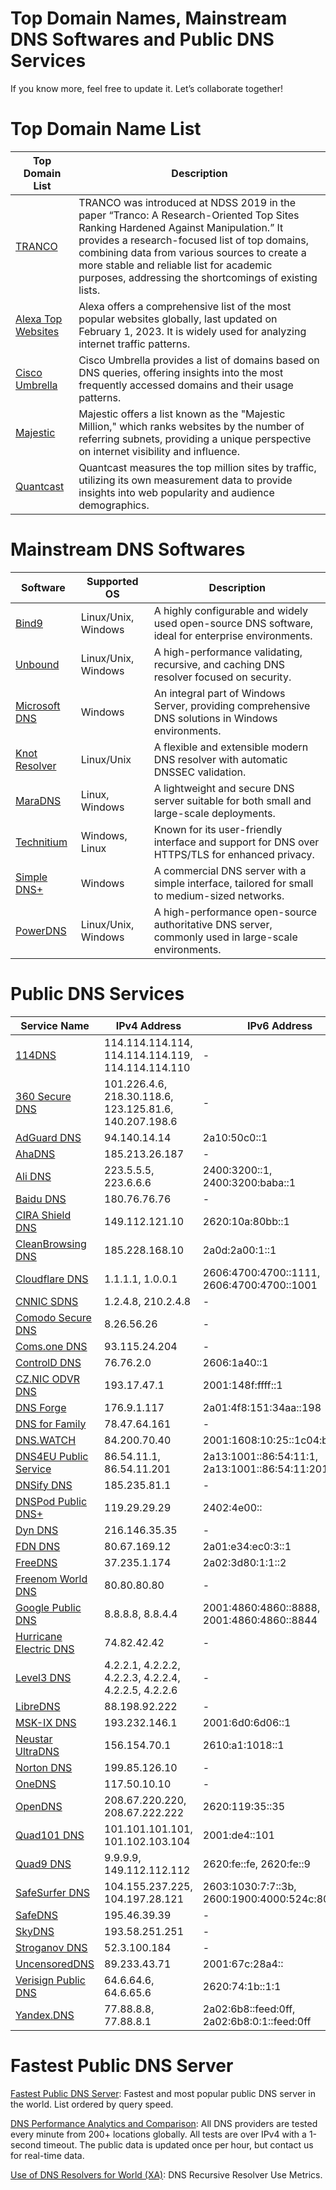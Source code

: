# Top Domain Names, Mainstream DNS Softwares and Public DNS Services

If you know more, feel free to update it. Let’s collaborate together!

# Top Domain Name List

| Top Domain List           | Description                                                                                                                                                                                                 |
|---------------------|-------------------------------------------------------------------------------------------------------------------------------------------------------------------------------------------------------------|
| [TRANCO](https://tranco-list.eu/)         | TRANCO was introduced at NDSS 2019 in the paper “Tranco: A Research-Oriented Top Sites Ranking Hardened Against Manipulation.” It provides a research-focused list of top domains, combining data from various sources to create a more stable and reliable list for academic purposes, addressing the shortcomings of existing lists. |
| [Alexa Top Websites](https://www.expireddomains.net/alexa-top-websites/) | Alexa  offers a comprehensive list of the most popular websites globally, last updated on February 1, 2023. It is widely used for analyzing internet traffic patterns. |
| [Cisco Umbrella](https://umbrella-static.s3-us-west-1.amazonaws.com/index.html) | Cisco Umbrella provides a list of domains based on DNS queries, offering insights into the most frequently accessed domains and their usage patterns. |
| [Majestic](https://majestic.com/reports/majestic-million)        | Majestic offers a list known as the "Majestic Million," which ranks websites by the number of referring subnets, providing a unique perspective on internet visibility and influence. |
| [Quantcast](https://trends.builtwith.com/websitelist/Quantcast-Measurement/Top-Million-Sites-by-Traffic)      | Quantcast measures the top million sites by traffic, utilizing its own measurement data to provide insights into web popularity and audience demographics. |


# Mainstream DNS Softwares

| Software      | Supported OS       | Description                                                                                       |
|---------------|--------------------|---------------------------------------------------------------------------------------------------|
| [Bind9](https://www.isc.org/bind/) | Linux/Unix, Windows       | A highly configurable and widely used open-source DNS software, ideal for enterprise environments. |
| [Unbound](https://nlnetlabs.nl/projects/unbound/about/) | Linux/Unix, Windows | A high-performance validating, recursive, and caching DNS resolver focused on security.           |
| [Microsoft DNS](https://docs.microsoft.com/en-us/windows-server/networking/dns/dns-top) | Windows | An integral part of Windows Server, providing comprehensive DNS solutions in Windows environments. |
| [Knot Resolver](https://www.knot-resolver.cz/) | Linux/Unix | A flexible and extensible modern DNS resolver with automatic DNSSEC validation.                   |
| [MaraDNS](https://maradns.samiam.org/) | Linux, Windows | A lightweight and secure DNS server suitable for both small and large-scale deployments.           |
| [Technitium](https://technitium.com/dns/) | Windows, Linux | Known for its user-friendly interface and support for DNS over HTTPS/TLS for enhanced privacy.     |
| [Simple DNS+](https://simpledns.plus/) | Windows | A commercial DNS server with a simple interface, tailored for small to medium-sized networks.      |
| [PowerDNS](https://www.powerdns.com/) | Linux/Unix, Windows | A high-performance open-source authoritative DNS server, commonly used in large-scale environments.|


# Public DNS Services
| Service Name             | IPv4 Address    | IPv6 Address      |
|--------------------------|-----------------|-------------------|
| [114DNS](http://www.114dns.com/) | 114.114.114.114, 114.114.114.119, 114.114.114.110 | - |
| [360 Secure DNS](https://sdns.360.net/) | 101.226.4.6, 218.30.118.6, 123.125.81.6, 140.207.198.6 | - |
| [AdGuard DNS](https://adguard.com/) | 94.140.14.14 | 2a10:50c0::1 |
| [AhaDNS](https://ahadns.com/) | 185.213.26.187 | - |
| [Ali DNS](https://www.alidns.com/) | 223.5.5.5, 223.6.6.6 | 2400:3200::1, 2400:3200:baba::1 |
| [Baidu DNS](https://dudns.baidu.com/) | 180.76.76.76 | - |
| [CIRA Shield DNS](https://www.cira.ca/cybersecurity-services/cira-canadian-shield) | 149.112.121.10 | 2620:10a:80bb::1 |
| [CleanBrowsing DNS](https://cleanbrowsing.org/) | 185.228.168.10 | 2a0d:2a00:1::1 |
| [Cloudflare DNS](https://www.cloudflare.com/application-services/products/dns/) | 1.1.1.1, 1.0.0.1 | 2606:4700:4700::1111, 2606:4700:4700::1001 |
| [CNNIC SDNS](https://www.sdns.cn/) | 1.2.4.8, 210.2.4.8 | - |
| [Comodo Secure DNS](https://www.comodo.com/secure-dns/) | 8.26.56.26 | - |
| [Coms.one DNS](https://www.coms.one/) | 93.115.24.204 | - |
| [ControlD DNS](https://controld.com/) | 76.76.2.0 | 2606:1a40::1 |
| [CZ.NIC ODVR DNS](https://www.nic.cz/odvr/) | 193.17.47.1 | 2001:148f:ffff::1 |
| [DNS Forge](https://dnsforge.de/) | 176.9.1.117 | 2a01:4f8:151:34aa::198 |
| [DNS for Family](https://dnsforfamily.com/) | 78.47.64.161 | - |
| [DNS.WATCH](https://dns.watch/) | 84.200.70.40 | 2001:1608:10:25::1c04:b12f |
| [DNS4EU Public Service](https://www.joindns4.eu/for-public) | 86.54.11.1, 86.54.11.201 | 2a13:1001::86:54:11:1, 2a13:1001::86:54:11:201 |
| [DNSify DNS](https://dnsify.com/) | 185.235.81.1 | - |
| [DNSPod Public DNS+](https://www.dnspod.cn/) | 119.29.29.29 | 2402:4e00:: |
| [Dyn DNS](https://dyn.com/dns/) | 216.146.35.35 | - |
| [FDN DNS](https://www.fdn.fr/) | 80.67.169.12 | 2a01:e34:ec0:3::1 |
| [FreeDNS](https://freedns.zone/) | 37.235.1.174 | 2a02:3d80:1:1::2 |
| [Freenom World DNS](https://www.freenom.world/en/index.html) | 80.80.80.80 | - |
| [Google Public DNS](https://developers.google.com/speed/public-dns) | 8.8.8.8, 8.8.4.4 | 2001:4860:4860::8888, 2001:4860:4860::8844 |
| [Hurricane Electric DNS](https://dns.he.net/) | 74.82.42.42 | - |
| [Level3 DNS](https://www.publicdns.xyz/public/level3.html) | 4.2.2.1, 4.2.2.2, 4.2.2.3, 4.2.2.4, 4.2.2.5, 4.2.2.6 | - |
| [LibreDNS](https://libredns.gr/) | 88.198.92.222 | - |
| [MSK-IX DNS](https://www.msk-ix.ru/) | 193.232.146.1 | 2001:6d0:6d06::1 |
| [Neustar UltraDNS](https://vercara.com/ultra-dns-public) | 156.154.70.1 | 2610:a1:1018::1 |
| [Norton DNS](https://dns.norton.com/) | 199.85.126.10 | - |
| [OneDNS](https://www.onedns.net/) | 117.50.10.10 | - |
| [OpenDNS](https://www.opendns.com/) | 208.67.220.220, 208.67.222.222 | 2620:119:35::35 |
| [Quad101 DNS](https://101.101.101.101/) | 101.101.101.101, 101.102.103.104 | 2001:de4::101 |
| [Quad9 DNS](https://www.quad9.net/) | 9.9.9.9, 149.112.112.112 | 2620:fe::fe, 2620:fe::9 |
| [SafeSurfer DNS](https://helpdesk.safesurfer.io/en-nz/) | 104.155.237.225, 104.197.28.121 | 2603:1030:7:7::3b, 2600:1900:4000:524c:8000:1:: |
| [SafeDNS](https://www.safedns.com/) | 195.46.39.39 | - |
| [SkyDNS](https://www.skydns.ru/) | 193.58.251.251 | - |
| [Stroganov DNS](https://stroganov.xyz/) | 52.3.100.184 | - |
| [UncensoredDNS](https://blog.uncensoreddns.org/) | 89.233.43.71 | 2001:67c:28a4:: |
| [Verisign Public DNS](https://www.verisign.com/en_US/security-services/public-dns/index.xhtml) | 64.6.64.6, 64.6.65.6 | 2620:74:1b::1:1 |
| [Yandex.DNS](https://dns.yandex.com/) | 77.88.8.8, 77.88.8.1 | 2a02:6b8::feed:0ff, 2a02:6b8:0:1::feed:0ff |


# Fastest Public DNS Server
[Fastest Public DNS Server](https://publicdnsserver.com/fastest/): Fastest and most popular public DNS server in the world. List ordered by query speed.

[DNS Performance Analytics and Comparison](https://www.dnsperf.com/): All DNS providers are tested every minute from 200+ locations globally. All tests are over IPv4 with a 1-second timeout. The public data is updated once per hour, but contact us for real-time data.

[Use of DNS Resolvers for World (XA)](https://stats.labs.apnic.net/rvrs): DNS Recursive Resolver Use Metrics.
